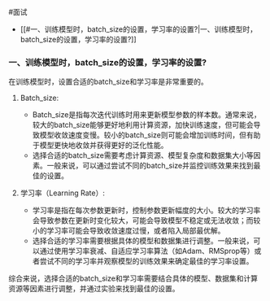 #面试 

- [[#一、训练模型时，batch_size的设置，学习率的设置?|一、训练模型时，batch_size的设置，学习率的设置?]]

### 一、训练模型时，batch_size的设置，学习率的设置?
在训练模型时，设置合适的batch_size和学习率是非常重要的。

1. Batch_size:
   - Batch_size是指每次迭代训练时用来更新模型参数的样本数。通常来说，较大的batch_size能够更好地利用计算资源，加快训练速度，但可能会导致模型收敛速度变慢。较小的batch_size则可能会增加训练时间，但有助于模型更快地收敛并获得更好的泛化性能。
   - 选择合适的batch_size需要考虑计算资源、模型复杂度和数据集大小等因素。一般来说，可以通过尝试不同的batch_size并监控训练效果来找到最佳的设置。

2. 学习率（Learning Rate）:
   - 学习率是指在每次参数更新时，控制参数更新幅度的大小。较大的学习率会导致参数在更新时变化较大，可能会导致模型不稳定或无法收敛；而较小的学习率可能会导致收敛速度过慢，或者陷入局部最优解。
   - 选择合适的学习率需要根据具体的模型和数据集进行调整。一般来说，可以通过使用学习率衰减、自适应学习率算法（如Adam、RMSprop等）或者尝试不同的学习率并观察模型的训练效果来确定最佳的学习率设置。

综合来说，选择合适的batch_size和学习率需要结合具体的模型、数据集和计算资源等因素进行调整，并通过实验来找到最佳的设置。
